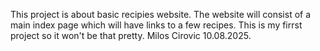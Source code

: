This project is about basic recipies website. The website will consist of a main index page which will have links to a few recipes. This is my firrst project so it won't be that pretty.
Milos Cirovic 10.08.2025.